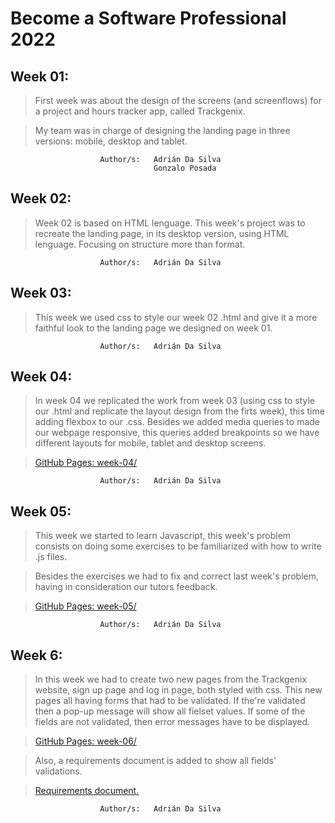 # Become a Software Professional 2022

## Week 01:

> First week was about the design of the screens (and screenflows) for a project and hours tracker app, called Trackgenix.

>My team was in charge of designing the landing page in three versions: mobile, desktop and tablet.

```
                    Author/s:   Adrián Da Silva
                                Gonzalo Posada
```

## Week 02:
> Week 02 is based on HTML lenguage. This week's project was to recreate the landing page, in its desktop version, using HTML lenguage. Focusing on structure more than format.

```
                    Author/s:   Adrián Da Silva
```

## Week 03:
> This week we used css to style our week 02 .html and give it a more faithful look to the landing page we designed on week 01.

```
                    Author/s:   Adrián Da Silva
```

## Week 04:
> In week 04 we replicated the work from week 03 (using css to style our .html and replicate the layout design from the firts week), this time adding flexbox to our .css. Besides we added media queries to made our webpage responsive, this queries added breakpoints so we have different layouts for mobile, tablet and desktop screens.

>[GitHub Pages: week-04/](https://ansitox.github.io/BaSP-A2022-Etapa-1/week-04/)

```
                    Author/s:   Adrián Da Silva
```

## Week 05:
> This week we started to learn Javascript, this week's problem consists on doing some exercises to be familiarized with how to write .js files.

> Besides the exercises we had to fix and correct last week's problem, having in consideration our tutors feedback.

>[GitHub Pages: week-05/](https://ansitox.github.io/BaSP-A2022-Etapa-1/week-05/)

```
                    Author/s:   Adrián Da Silva
```

## Week 6:
> In this week we had to create two new pages from the Trackgenix website, sign up page and log in page, both styled with css. This new pages all having forms that had to be validated. If the're validated then a pop-up message will show all fielset values. If some of the fields are not validated, then error messages have to be displayed.

>[GitHub Pages: week-06/](https://ansitox.github.io/BaSP-A2022-Etapa-1/week-06/views/index.html)

> Also, a requirements document is added to show all fields' validations.

>[Requirements document.](https://drive.google.com/file/d/1bRa4AQ_XI3mf2G3yK967OChVD1ViB6g3/view?usp=sharing)

```
                    Author/s:   Adrián Da Silva
```